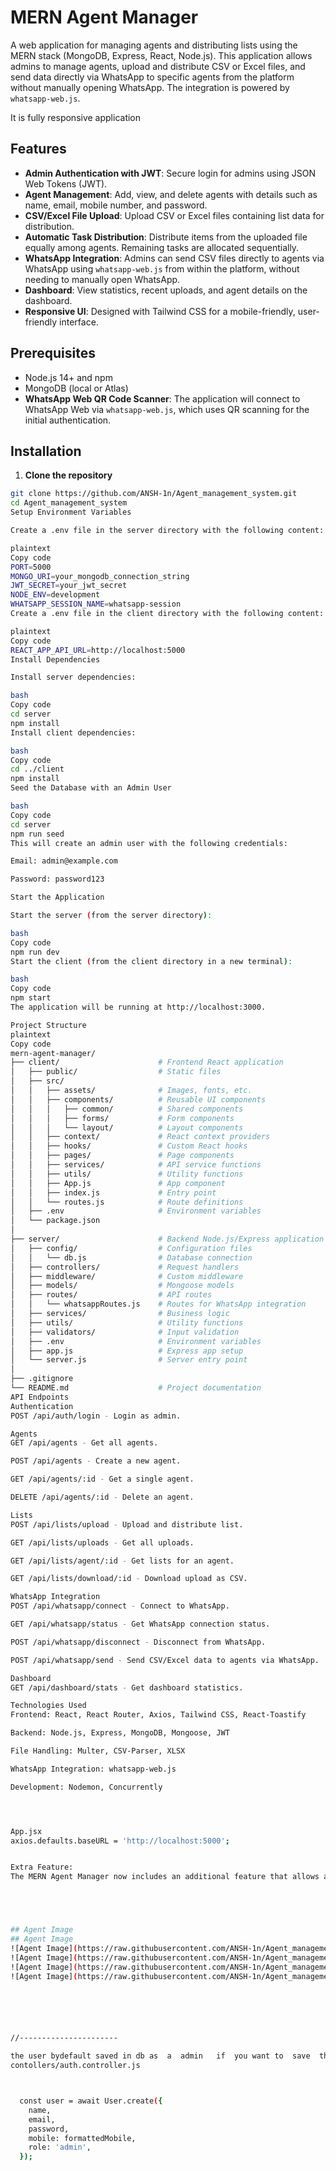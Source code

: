

# MERN Agent Manager

A web application for managing agents and distributing lists using the MERN stack (MongoDB, Express, React, Node.js). This application allows admins to manage agents, upload and distribute CSV or Excel files, and send data directly via WhatsApp to specific agents from the platform without manually opening WhatsApp. The integration is powered by `whatsapp-web.js`.

It is fully responsive application 

## Features

- **Admin Authentication with JWT**: Secure login for admins using JSON Web Tokens (JWT).
- **Agent Management**: Add, view, and delete agents with details such as name, email, mobile number, and password.
- **CSV/Excel File Upload**: Upload CSV or Excel files containing list data for distribution.
- **Automatic Task Distribution**: Distribute items from the uploaded file equally among agents. Remaining tasks are allocated sequentially.
- **WhatsApp Integration**: Admins can send CSV files directly to agents via WhatsApp using `whatsapp-web.js` from within the platform, without needing to manually open WhatsApp.
- **Dashboard**: View statistics, recent uploads, and agent details on the dashboard.
- **Responsive UI**: Designed with Tailwind CSS for a mobile-friendly, user-friendly interface.

## Prerequisites

- Node.js 14+ and npm
- MongoDB (local or Atlas)
- **WhatsApp Web QR Code Scanner**: The application will connect to WhatsApp Web via `whatsapp-web.js`, which uses QR scanning for the initial authentication.

## Installation

1. **Clone the repository**

```bash
git clone https://github.com/ANSH-1n/Agent_management_system.git
cd Agent_management_system
Setup Environment Variables

Create a .env file in the server directory with the following content:

plaintext
Copy code
PORT=5000
MONGO_URI=your_mongodb_connection_string
JWT_SECRET=your_jwt_secret
NODE_ENV=development
WHATSAPP_SESSION_NAME=whatsapp-session
Create a .env file in the client directory with the following content:

plaintext
Copy code
REACT_APP_API_URL=http://localhost:5000
Install Dependencies

Install server dependencies:

bash
Copy code
cd server
npm install
Install client dependencies:

bash
Copy code
cd ../client
npm install
Seed the Database with an Admin User

bash
Copy code
cd server
npm run seed
This will create an admin user with the following credentials:

Email: admin@example.com

Password: password123

Start the Application

Start the server (from the server directory):

bash
Copy code
npm run dev
Start the client (from the client directory in a new terminal):

bash
Copy code
npm start
The application will be running at http://localhost:3000.

Project Structure
plaintext
Copy code
mern-agent-manager/
├── client/                      # Frontend React application
│   ├── public/                  # Static files
│   ├── src/
│   │   ├── assets/              # Images, fonts, etc.
│   │   ├── components/          # Reusable UI components
│   │   │   ├── common/          # Shared components
│   │   │   ├── forms/           # Form components
│   │   │   └── layout/          # Layout components
│   │   ├── context/             # React context providers
│   │   ├── hooks/               # Custom React hooks
│   │   ├── pages/               # Page components
│   │   ├── services/            # API service functions
│   │   ├── utils/               # Utility functions
│   │   ├── App.js               # App component
│   │   ├── index.js             # Entry point
│   │   └── routes.js            # Route definitions
│   ├── .env                     # Environment variables
│   └── package.json
│
├── server/                      # Backend Node.js/Express application
│   ├── config/                  # Configuration files
│   │   └── db.js                # Database connection
│   ├── controllers/             # Request handlers
│   ├── middleware/              # Custom middleware
│   ├── models/                  # Mongoose models
│   ├── routes/                  # API routes
│   │   └── whatsappRoutes.js    # Routes for WhatsApp integration
│   ├── services/                # Business logic
│   ├── utils/                   # Utility functions
│   ├── validators/              # Input validation
│   ├── .env                     # Environment variables
│   ├── app.js                   # Express app setup
│   └── server.js                # Server entry point
│
├── .gitignore
└── README.md                    # Project documentation
API Endpoints
Authentication
POST /api/auth/login - Login as admin.

Agents
GET /api/agents - Get all agents.

POST /api/agents - Create a new agent.

GET /api/agents/:id - Get a single agent.

DELETE /api/agents/:id - Delete an agent.

Lists
POST /api/lists/upload - Upload and distribute list.

GET /api/lists/uploads - Get all uploads.

GET /api/lists/agent/:id - Get lists for an agent.

GET /api/lists/download/:id - Download upload as CSV.

WhatsApp Integration
POST /api/whatsapp/connect - Connect to WhatsApp.

GET /api/whatsapp/status - Get WhatsApp connection status.

POST /api/whatsapp/disconnect - Disconnect from WhatsApp.

POST /api/whatsapp/send - Send CSV/Excel data to agents via WhatsApp.

Dashboard
GET /api/dashboard/stats - Get dashboard statistics.

Technologies Used
Frontend: React, React Router, Axios, Tailwind CSS, React-Toastify

Backend: Node.js, Express, MongoDB, Mongoose, JWT

File Handling: Multer, CSV-Parser, XLSX

WhatsApp Integration: whatsapp-web.js

Development: Nodemon, Concurrently




App.jsx
axios.defaults.baseURL = 'http://localhost:5000';


Extra Feature:
The MERN Agent Manager now includes an additional feature that allows admins to send uploaded CSV or Excel files directly to agents via WhatsApp from within the platform. This integration, powered by whatsapp-web.js, eliminates the need for manually opening WhatsApp, enabling seamless communication between the admin and agents.





## Agent Image
## Agent Image
![Agent Image](https://raw.githubusercontent.com/ANSH-1n/Agent_management_system/main/public/agent1.jpg)
![Agent Image](https://raw.githubusercontent.com/ANSH-1n/Agent_management_system/main/public/agent2.jpg)
![Agent Image](https://raw.githubusercontent.com/ANSH-1n/Agent_management_system/main/public/agent3.jpg)
![Agent Image](https://raw.githubusercontent.com/ANSH-1n/Agent_management_system/main/public/agent4.jpg)






//----------------------

the user bydefault saved in db as  a  admin   if  you want to  save  them as a  agent then manualy change  in the db otherwise change the logic in the 
contollers/auth.controller.js



  const user = await User.create({
    name,
    email,
    password,
    mobile: formattedMobile,
    role: 'admin',
  });